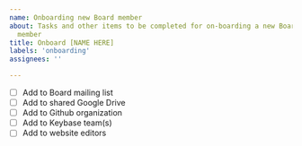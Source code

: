 ```yaml
---
name: Onboarding new Board member
about: Tasks and other items to be completed for on-boarding a new Board of Directors
  member
title: Onboard [NAME HERE]
labels: 'onboarding'
assignees: ''

---
```


* [ ] Add to Board mailing list
* [ ] Add to shared Google Drive
* [ ] Add to Github organization
* [ ] Add to Keybase team(s)
* [ ] Add to website editors
